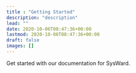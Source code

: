 ```yaml
---
title : "Getting Started"
description: "description"
lead: ""
date: 2020-10-06T08:47:36+00:00
lastmod: 2020-10-06T08:47:36+00:00
draft: false
images: []
---
```

Get started with our documentation for SysWard.
